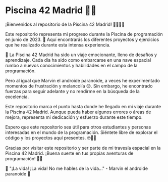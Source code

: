 # Piscina 42 Madrid 🚀🤖

¡Bienvenidos al repositorio de la Piscina 42 Madrid! 🏊‍♀️🏊‍♂️

Este repositorio representa mi progreso durante la Piscina de programación en junio de 2023. 📆 Aquí encontrarás los diferentes proyectos y ejercicios que he realizado durante esta intensa experiencia.

🚀 La Piscina 42 Madrid ha sido un viaje emocionante, lleno de desafíos y aprendizaje. Cada día ha sido como embarcarse en una nave espacial rumbo a nuevos conocimientos y habilidades en el campo de la programación.

Pero al igual que Marvin el androide paranoide, a veces he experimentado momentos de frustración y melancolía 😔. Sin embargo, he encontrado fuerzas para seguir adelante y no rendirme en la búsqueda de la excelencia.

Este repositorio marca el punto hasta donde he llegado en mi viaje durante la Piscina 42 Madrid. Aunque pueda haber algunos errores o áreas de mejora, representa mi dedicación y esfuerzo durante este tiempo.

Espero que este repositorio sea útil para otros estudiantes y personas interesadas en el mundo de la programación. Siéntete libre de explorar el código y los proyectos aquí presentes. 🤓👩‍💻

Gracias por visitar este repositorio y ser parte de mi travesía espacial en la Piscina 42 Madrid. ¡Buena suerte en tus propias aventuras de programación! 🚀🌌

🤖 "¡La vida! ¡La vida! No me hables de la vida..." - Marvin el androide paranoide 🤖
